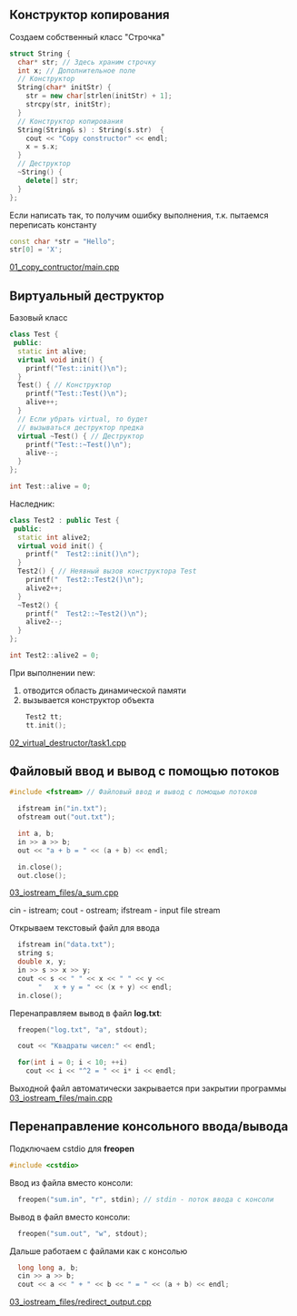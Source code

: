 <!-- doc.py -->
Конструктор копирования
-----------------------
Создаем собственный класс "Строчка"
``` cpp
struct String {
  char* str; // Здесь храним строчку
  int x; // Дополнительное поле
  // Конструктор
  String(char* initStr) {
    str = new char[strlen(initStr) + 1];
    strcpy(str, initStr);
  }
  // Конструктор копирования
  String(String& s) : String(s.str)  {
    cout << "Copy constructor" << endl;
    x = s.x;
  }
  // Деструктор
  ~String() {
    delete[] str;
  }
};
```

Если написать так, то получим ошибку выполнения,
т.к. пытаемся переписать константу
```cpp
const char *str = "Hello";
str[0] = 'X';
```
[01_copy_contructor/main.cpp](01_copy_contructor/main.cpp)

Виртуальный деструктор
----------------------
Базовый класс
``` cpp
class Test {
 public:
  static int alive;
  virtual void init() {
    printf("Test::init()\n");
  }
  Test() { // Конструктор
    printf("Test::Test()\n");
    alive++;
  }
  // Если убрать virtual, то будет
  // вызываться деструктор предка
  virtual ~Test() { // Деструктор
    printf("Test::~Test()\n");
    alive--;
  }
};

int Test::alive = 0;
```

Наследник:
``` cpp
class Test2 : public Test {
 public:
  static int alive2;
  virtual void init() {
    printf("  Test2::init()\n");
  }
  Test2() { // Неявный вызов конструктора Test
    printf("  Test2::Test2()\n");
    alive2++;
  }
  ~Test2() {
    printf("  Test2::~Test2()\n");
    alive2--;
  }
};

int Test2::alive2 = 0;
```

При выполнении new:
1. отводится область динамической памяти
2. вызывается конструктор объекта
``` cpp
    Test2 tt;
    tt.init();
```

[02_virtual_destructor/task1.cpp](02_virtual_destructor/task1.cpp)

Файловый ввод и вывод с помощью потоков
---------------------------------------
``` cpp
#include <fstream> // Файловый ввод и вывод с помощью потоков
```

``` cpp
  ifstream in("in.txt");
  ofstream out("out.txt");

  int a, b;
  in >> a >> b;
  out << "a + b = " << (a + b) << endl;

  in.close();
  out.close();
```

[03_iostream_files/a_sum.cpp](03_iostream_files/a_sum.cpp)

cin - istream;
cout - ostream;
ifstream - input file stream

Открываем текстовый файл для ввода
``` cpp
  ifstream in("data.txt");
  string s;
  double x, y;
  in >> s >> x >> y;
  cout << s << " " << x << " " << y <<
       "   x + y = " << (x + y) << endl;
  in.close();
```

Перенаправляем вывод в файл **log.txt**:
``` cpp
  freopen("log.txt", "a", stdout);

  cout << "Квадраты чисел:" << endl;

  for(int i = 0; i < 10; ++i)
    cout << i << "^2 = " << i* i << endl;

```

Выходной файл автоматически
закрывается при закрытии программы
[03_iostream_files/main.cpp](03_iostream_files/main.cpp)

Перенаправление консольного ввода/вывода
----------------------------------------
Подключаем cstdio для **freopen**
``` cpp
#include <cstdio>
```

Ввод из файла вместо консоли:
``` cpp
  freopen("sum.in", "r", stdin); // stdin - поток ввода с консоли
```

Вывод в файл вместо консоли:
``` cpp
  freopen("sum.out", "w", stdout);
```

Дальше работаем с файлами как с консолью
``` cpp
  long long a, b;
  cin >> a >> b;
  cout << a << " + " << b << " = " << (a + b) << endl;
```

[03_iostream_files/redirect_output.cpp](03_iostream_files/redirect_output.cpp)

